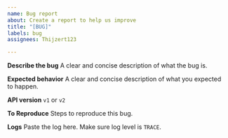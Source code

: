 ```yaml
---
name: Bug report
about: Create a report to help us improve
title: "[BUG]"
labels: bug
assignees: Thijzert123

---
```


**Describe the bug**
A clear and concise description of what the bug is.

**Expected behavior**
A clear and concise description of what you expected to happen.

**API version**
`v1` or `v2`

**To Reproduce**
Steps to reproduce this bug.

**Logs**
Paste the log here. Make sure log level is `TRACE`.
